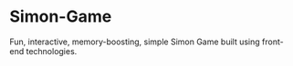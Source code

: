 # Simon-Game
Fun, interactive, memory-boosting, simple Simon Game built using front-end technologies.
